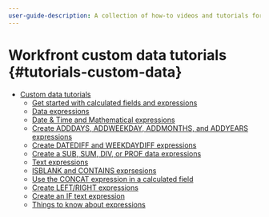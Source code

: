 ```yaml
---
user-guide-description: A collection of how-to videos and tutorials for Workfront.
---
```


# Workfront custom data tutorials {#tutorials-custom-data}

+ [Custom data tutorials](home.md)
  + [Get started with calculated fields and expressions](get-started-with-calculated-fields-and-expressions/get-started-with-calculated-fields-and-expressions.md)
  + [Data expressions](custom-data/data-expression-structure.md)
  + [Date & Time and Mathematical expressions](date-and-time-and-mathematical-expressions/date-and-time-and-mathematical-expressions.md)
  + [Create ADDDAYS, ADDWEEKDAY, ADDMONTHS, and ADDYEARS expressions](custom-data/create-adddays-addweekdays-addmonths-addyears-expressions.md)
  + [Create DATEDIFF and WEEKDAYDIFF expressions](custom-data/create-datediff-and-weekdaydiff-expressions.md)
  + [Create a SUB, SUM, DIV, or PROF data expressions](create-a-sub-sum-div-or-prod-data-expression/create-a-sub-sum-div-or-prod-data-expression.md)
  + [Text expressions](text-expressions/text-expressions.md)
  + [ISBLANK and CONTAINS exprsesions](isblank-and-contains/isblank-and-contains.md)
  + [Use the CONCAT expression in a calculated field](custom-data/use-the-concat-expression-in-a-calculated-field.md)
  + [Create LEFT/RIGHT expressions](custom-data/create-left-right-expressions.md)
  + [Create an IF text expression](custom-data/create-an-if-text-expression.md)
  + [Things to know about expressions](custom-data/things-to-know-about-expressions.md)



<!--
Articles must be added to this TOC file in order to render.

The first item in the list should be a link to an article. This is your guide's home page.

Use this list format to specify links to articles and section headings that expand and collapse in the left rail of the user guide.

An article link CANNOT be used as a section heading.
-->
